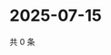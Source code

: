 # 2025-07-15

共 0 条

<!-- BEGIN ZHIHUQUESTIONS -->
<!-- 最后更新时间 Tue Jul 15 2025 19:11:07 GMT+0800 (China Standard Time) -->

<!-- END ZHIHUQUESTIONS -->
